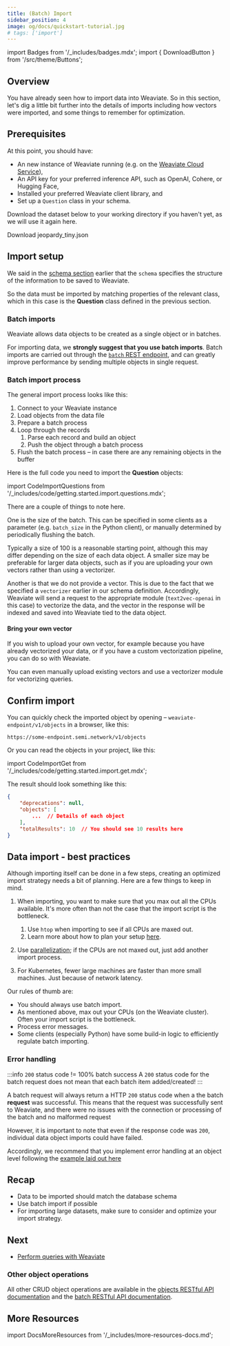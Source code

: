 ```yaml
---
title: (Batch) Import
sidebar_position: 4
image: og/docs/quickstart-tutorial.jpg
# tags: ['import']
---
```

import Badges from '/_includes/badges.mdx';
import { DownloadButton } from '/src/theme/Buttons';

<Badges/>

## Overview

You have already seen how to import data into Weaviate. So in this section, let's dig a little bit further into the details of imports including how vectors were imported, and some things to remember for optimization.

## Prerequisites 

At this point, you should have: 
- An new instance of Weaviate running (e.g. on the [Weaviate Cloud Service](https://console.weaviate.io)),
- An API key for your preferred inference API, such as OpenAI, Cohere, or Hugging Face,
- Installed your preferred Weaviate client library, and
- Set up a `Question` class in your schema. 

Download the dataset below to your working directory if you haven't yet, as we will use it again here.

<p>
  <DownloadButton link="https://raw.githubusercontent.com/weaviate/weaviate-examples/main/jeopardy_small_dataset/jeopardy_tiny.json">Download jeopardy_tiny.json</DownloadButton>
</p>

## Import setup

We said in the [schema section](./schema.md) earlier that the `schema` specifies the structure of the information to be saved to Weaviate. 

So the data must be imported by matching properties of the relevant class, which in this case is the **Question** class defined in the previous section.

### Batch imports

Weaviate allows data objects to be created as a single object or in batches. 

For importing data, we **strongly suggest that you use batch imports**. Batch imports are carried out through the [`batch` REST endpoint](https://weaviate.io/developers/weaviate/api/rest/batch), and can greatly improve performance by sending multiple objects in single request.

### Batch import process

The general import process looks like this:

1. Connect to your Weaviate instance
1. Load objects from the data file
1. Prepare a batch process
1. Loop through the records
    1. Parse each record and build an object
    1. Push the object through a batch process
1. Flush the batch process – in case there are any remaining objects in the buffer

Here is the full code you need to import the **Question** objects:

import CodeImportQuestions from '/_includes/code/getting.started.import.questions.mdx';

<CodeImportQuestions />

There are a couple of things to note here. 

One is the size of the batch. This can be specified in some clients as a parameter (e.g. `batch_size` in the Python client), or manually determined by periodically flushing the batch. 

Typically a size of 100 is a reasonable starting point, although this may differ depending on the size of each data object. A smaller size may be preferable for larger data objects, such as if you are uploading your own vectors rather than using a vectorizer.

Another is that we do not provide a vector. This is due to the fact that we specified a `vectorizer` earlier in our schema definition. Accordingly, Weaviate will send a request to the appropriate module (`text2vec-openai` in this case) to vectorize the data, and the vector in the response will be indexed and saved into Weaviate tied to the data object.

#### Bring your own vector

If you wish to upload your own vector, for example because you have already vectorized your data, or if you have a custom vectorization pipeline, you can do so with Weaviate.

You can even manually upload existing vectors and use a vectorizer module for vectorizing queries.

## Confirm import

You can quickly check the imported object by opening – `weaviate-endpoint/v1/objects` in a browser, like this:

```
https://some-endpoint.semi.network/v1/objects
```

Or you can read the objects in your project, like this:

import CodeImportGet from '/_includes/code/getting.started.import.get.mdx';

<CodeImportGet />

The result should look something like this:

```json
{
    "deprecations": null,
    "objects": [
        ...  // Details of each object
    ],
    "totalResults": 10  // You should see 10 results here
}
```

## Data import - best practices

Although importing itself can be done in a few steps, creating an optimized import strategy needs a bit of planning. Here are a few things to keep in mind.

1. When importing, you want to make sure that you max out all the CPUs available. It's more often than not the case that the import script is the bottleneck.

    1. Use `htop` when importing to see if all CPUs are maxed out.
    1. Learn more about how to plan your setup [here](./installation.html#running-weaviate-yourself).

1. Use [parallelization](https://www.computerhope.com/jargon/p/parallelization.htm#:~:text=Parallelization%20is%20the%20act%20of,the%20next%2C%20then%20the%20next.); if the CPUs are not maxed out, just add another import process.
1. For Kubernetes, fewer large machines are faster than more small machines. Just because of network latency.

Our rules of thumb are:
* You should always use batch import.
* As mentioned above, max out your CPUs (on the Weaviate cluster). Often your import script is the bottleneck.
* Process error messages.
* Some clients (especially Python) have some build-in logic to efficiently regulate batch importing.

### Error handling

:::info `200` status code != 100% batch success
A `200` status code for the batch request does not mean that each batch item added/created!
:::

A batch request will always return a HTTP `200` status code when a the batch **request** was successful. This means that the request was successfully sent to Weaviate, and there were no issues with the connection or processing of the batch and no malformed request

However, it is important to note that even if the response code was `200`, individual data object imports could have failed. 

Accordingly, we recommend that you implement error handling at an object level following the [example laid out here](../api/rest/batch.md#error-handling)

## Recap

* Data to be imported should match the database schema
* Use batch import if possible
* For importing large datasets, make sure to consider and optimize your import strategy.

## Next

- [Perform queries with Weaviate](./query.html)

### Other object operations

All other CRUD object operations are available in the [objects RESTful API documentation](../restful-api-references/objects.html) and the [batch RESTful API documentation](../restful-api-references/batch.html).

## More Resources

import DocsMoreResources from '/_includes/more-resources-docs.md';

<DocsMoreResources />
